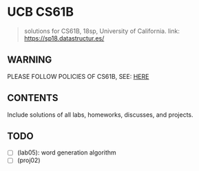 # UCB CS61B

> solutions for CS61B, 18sp, University of California.
> link: https://sp18.datastructur.es/

## WARNING

PLEASE FOLLOW POLICIES OF CS61B,  SEE: [HERE](https://sp18.datastructur.es/about.html#policy-on-collaboration-and-cheating) 

## CONTENTS

Include solutions of all labs, homeworks, discusses, and projects.

## TODO

- [ ] (lab05): word generation algorithm
- [ ] (proj02)
